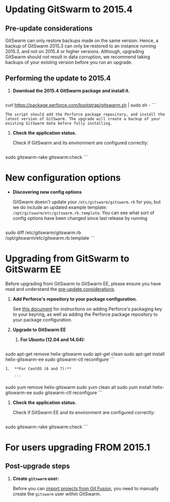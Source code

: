 # Updating GitSwarm to 2015.4

## Pre-update considerations

GitSwarm can only restore backups made on the same version. Hence, a backup
of GitSwarm 2015.3 can only be restored to an instance running 2015.3, and
not on 2015.4 or higher versions. Although, upgrading GitSwarm should not
result in data corruption, we recommend taking backups of your existing
version before you run an upgrade.

## Performing the update to 2015.4

1.  **Download the 2015.4 GitSwarm package and install it.**

    ```
curl https://package.perforce.com/bootstrap/gitswarm.sh | sudo sh -
    ```

    The script should add the Perforce package repository, and install the
    latest version of GitSwarm. The upgrade will create a backup of your
    existing GitSwarm data before fully installing.

1.  **Check the application status.**

    Check if GitSwarm and its environment are configured correctly:
    ```
sudo gitswarm-rake gitswarm:check
    ```

# New configuration options

*  **Discovering new config options**

    GitSwarm doesn't update your `/etc/gitswarm/gitswarm.rb` for you, but we do
    include an updated example template:
    `/opt/gitswarm/etc/gitswarm.rb.template`. You can see what sort of config
    options have been changed since last release by running
    ```
sudo diff /etc/gitswarm/gitswarm.rb /opt/gitswarm/etc/gitswarm.rb.template
    ```

# Upgrading from GitSwarm to GitSwarm EE

Before upgrading from GitSwarm to GitSwarm EE, please ensure you have read and
understand the [pre-update considerations](#pre-update-considerations).

1.  **Add Perforce's repository to your package configuration.**

    See [this document](https://www.perforce.com/perforce-packages) for
    instructions on adding Perforce's packaging key to your keyring, as well
    as adding the Perforce package repository to your package configuration.

1.  **Upgrade to GitSwarm EE**
    1.  **For Ubuntu (12.04 and 14.04):**

        ```
sudo apt-get remove helix-gitswarm
sudo apt-get clean
sudo apt-get install helix-gitswarm-ee
sudo gitswarm-ctl reconfigure
        ```

    1.  **For CentOS (6 and 7):**
    
        ```
sudo yum remove helix-gitswarm
sudo yum clean all
sudo yum install helix-gitswarm-ee
sudo gitswarm-ctl reconfigure
        ```

1.  **Check the application status.**

    Check if GitSwarm EE and its environment are configured correctly:
    ```
sudo gitswarm-rake gitswarm:check
    ```

# For users upgrading FROM 2015.1

## Post-upgrade steps

1.  **Create `gitswarm` user:**

    Before you can [import projects from Git
    Fusion](../workflow/importing/import_from_gitfusion.md), you need to
    manually create the `gitswarm` user within GitSwarm.
